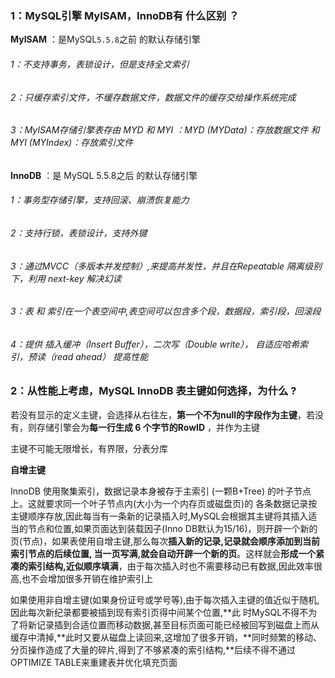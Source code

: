 ### 1：MySQL引擎 MyISAM，InnoDB有 什么区别 ？

**MyISAM** ：是MySQL`5.5.8`之前 的默认存储引擎

###### 	1：不支持事务，表锁设计，但是支持全文索引

###### 		2：只缓存索引文件，不缓存数据文件，数据文件的缓存交给操作系统完成

###### 		3：MyISAM存储引擎表存由 MYD 和 MYI ：MYD (MYData)：存放数据文件   和     MYI (MYIndex)：存放索引文件



**InnoDB** ：是 MySQL 5.5.8之后 的默认存储引擎

###### 	1：事务型存储引擎，支持回滚、崩溃恢复能力

###### ​2：支持行锁，表锁设计，支持外键

###### 	3：通过MVCC（多版本并发控制）,来提高并发性，并且在Repeatable 隔离级别下，利用 next-key 解决幻读

###### 	3：表 和 索引在一个表空间中,表空间可以包含多个段，数据段，索引段，回滚段

###### 	4：提供 插入缓冲（Insert Buffer），二次写（Double write）， 自适应哈希索引，预读（read ahead） 提高性能



### 2：从性能上考虑，MySQL InnoDB 表主键如何选择，为什么  ?

若没有显示的定义主键，会选择从右往左，**第一个不为null的字段作为主键**，若没有，则存储引擎会为**每一行生成 6 个字节的RowID** ，并作为主键

主键不可能无限增长，有界限，分表分库

**自增主键**

InnoDB 使用聚集索引，数据记录本身被存于主索引 (一颗B+Tree) 的叶子节点上。这就要求同一个叶子节点内(大小为一个内存页或磁盘页)的 各条数据记录按主键顺序存放,因此每当有一条新的记录插入时,MySQL会根据其主键将其插入适当的节点和位置,如果页面达到装载因子(Inno DB默认为15/16)，则开辟一个新的页(节点)，如果表使用自增主键,那么每次**插入新的记录,记录就会顺序添加到当前索引节点的后续位置, 当一页写满,就会自动开辟一个新的页**。这样就会**形成一个紧凑的索引结构,近似顺序填满**，由于每次插入时也不需要移动已有数据,因此效率很高,也不会增加很多开销在维护索引上

如果使用非自增主键(如果身份证号或学号等),由于每次插入主键的值近似于随机,因此每次新纪录都要被插到现有索引页得中间某个位置,**此 时MySQL不得不为了将新记录插到合适位置而移动数据,甚至目标页面可能已经被回写到磁盘上而从缓存中清掉,**此时又要从磁盘上读回来,这增加了很多开销，**同时频繁的移动、分页操作造成了大量的碎片,得到了不够紧凑的索引结构,**后续不得不通过OPTIMIZE TABLE来重建表并优化填充页面







